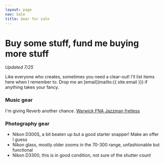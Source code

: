 ```yaml
---
layout: page
nav: Sale
title: Gear for sale
---
```


# Buy some stuff, fund me buying more stuff

*Updated 7/25*

Like everyone who creates, sometimes you need a clear-out! I'll list items here when I remember to. Drop me an [email](mailto:{{ site.email }}) if anything takes your fancy.

### Music gear

I'm giving Reverb another chance. [Warwick FNA Jazzman fretless](https://reverb.com/uk/item/89625306-warwick-fna-jazzman-fretless-germany-2006)

### Photography gear

* Nikon D300S, a bit beaten up but a good starter snapper! Make an offer I guess
* Nikon glass, mostly older zooms in the 70-300 range, unfashionable but functional
* Nikon D3300, this is in good condition, not sure of the shutter count